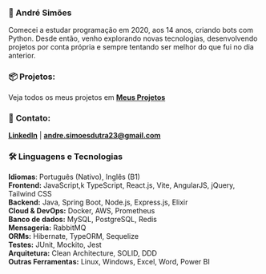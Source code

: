 ### 👋 André Simões
Comecei a estudar programação em 2020, aos 14 anos, criando bots com Python. Desde então, venho explorando novas tecnologias, desenvolvendo projetos por conta própria e sempre tentando ser melhor do que fui no dia anterior.

### 📦 **Projetos:**
Veja todos os meus projetos em **[Meus Projetos](https://github.com/euandresimoes?tab=repositories&q=&type=public&language=&sort=)**

### 📩 **Contato:**
**[LinkedIn](https://www.linkedin.com/in/euandresimoes/)** | **[andre.simoesdutra23@gmail.com](mailto:andre.simoesdutra23@gmail.com)**

### 🛠️ Linguagens e Tecnologias
**Idiomas**: Português (Nativo), Inglês (B1)
<br>
**Frontend:** JavaScript,k TypeScript, React.js, Vite, AngularJS, jQuery, Tailwind CSS
<br>
**Backend:** Java, Spring Boot, Node.js, Express.js, Elixir
<br>
**Cloud & DevOps:** Docker, AWS, Prometheus
<br>
**Banco de dados:** MySQL, PostgreSQL, Redis
<br>
**Mensageria:** RabbitMQ
<br>
**ORMs:** Hibernate, TypeORM, Sequelize
<br>
**Testes:** JUnit, Mockito, Jest
<br>
**Arquitetura:** Clean Architecture, SOLID, DDD
<br>
**Outras Ferramentas:** Linux, Windows, Excel, Word, Power BI
